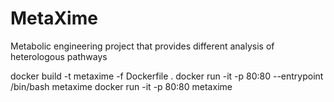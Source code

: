 # MetaXime

Metabolic engineering project that provides different analysis of heterologous pathways


docker build -t metaxime -f Dockerfile .
docker run -it -p 80:80 --entrypoint /bin/bash metaxime
docker run -it -p 80:80 metaxime
